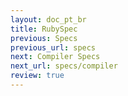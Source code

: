 ```yaml
---
layout: doc_pt_br
title: RubySpec
previous: Specs
previous_url: specs
next: Compiler Specs
next_url: specs/compiler
review: true
---
```

